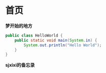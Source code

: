 # **首页**

**梦开始的地方**
~~~~java
public class HelloWorld {
    public static void main(System.in) {
        System.out.println("Hello World");
    }
}
~~~~

**sjxixi的备忘录**
